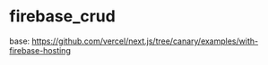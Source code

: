 # firebase_crud

base: https://github.com/vercel/next.js/tree/canary/examples/with-firebase-hosting
